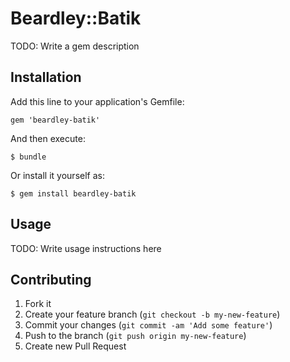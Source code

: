 # Beardley::Batik

TODO: Write a gem description

## Installation

Add this line to your application's Gemfile:

    gem 'beardley-batik'

And then execute:

    $ bundle

Or install it yourself as:

    $ gem install beardley-batik

## Usage

TODO: Write usage instructions here

## Contributing

1. Fork it
2. Create your feature branch (`git checkout -b my-new-feature`)
3. Commit your changes (`git commit -am 'Add some feature'`)
4. Push to the branch (`git push origin my-new-feature`)
5. Create new Pull Request
